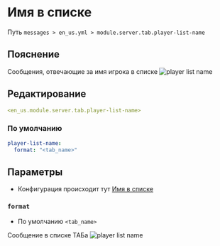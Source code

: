 # Имя в списке
Путь `messages > en_us.yml > module.server.tab.player-list-name`

## Пояснение
Сообщения, отвечающие за имя игрока в списке
![player list name](/playerlistname.png)

## Редактирование
```yaml
<en_us.module.server.tab.player-list-name>
```

### По умолчанию
```yaml
player-list-name:
  format: "<tab_name>"
```

## Параметры

- Конфигурация происходит тут [Имя в списке](/ru/config/module/server/tab/player-list-name/)

### `format`
- По умолчанию `<tab_name>`

Сообщение в списке ТАБа
![player list name](/playerlistname.png)

